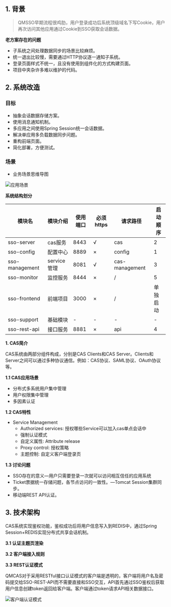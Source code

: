 ## 1. 背景

>  QMSSO早期流程很鸡肋，用户登录成功后系统顶级域名下写Cookie，用户再次访问其他应用通过Cookie到SSO获取会话数据。

**老方案存在的问题**

* 子系统之间处理数据同步的场景比较麻烦。
* 统一退出比较慢，需要通过HTTP协议逐一通知子系统。
* 登录页面样式不统一，且没有使用到组件化的方式构建页面。
* 项目中夹杂许多难以维护的代码。

## 2. 系统改造

### 目标

* 抽象会话数据存储方案。
* 使用消息通知机制。
* 多应用之间使用Spring Session统一会话数据。
* 解决单应用多负载数据同步问题。
* 重构前端页面。
* 简化部署，方便测试。

### 场景

* 业务场景思维导图

![应用场景](http://p2y607sfp.bkt.clouddn.com/WechatIMG120.jpeg)

**系统结构划分**

| 模块名            | 模块介绍      | 使用端口 | 必须https | 请求路径           | 启动顺序 |
| -------------- | --------- | ---- | ------- | -------------- | ---- |
| sso-server     | cas服务     | 8443 | √       | cas            | 2    |
| sso-config     | 配置中心      | 8889 | ×       | config         | 1    |
| sso-management | service管理 | 8081 | √       | cas-management | 3    |
| sso-monitor    | 监控服务      | 8444 | ×       | /              | 5    |
| sso-frontend   | 前端项目      | 3000 | ×       | /              | 单独启动 |
| sso-support    | 基础模块      | -    | -       | -              | -    |
| sso-rest-api   | 接口服务      | 8881 | ×       | api            | 4    |

**1. CAS简介**

CAS系统由两部分组件构成，分别是CAS Clients和CAS Server。Clients和Server之间可以通过多种协议通信。例如：CAS协议、SAML协议、OAuth协议等。

**1.1 CAS应用场景**

* 分布式多系统用户集中管理
* 用户权限集中管理
* 多因素认证

**1.2 CAS特性**

* Service Management
  * Authorized services: 授权哪些Service可以加入cas单点会话中
  * 强制认证模式
  * 自定义属性: Attribute release
  * Proxy control: 授权策略
  * 主题控制: 自定义客户端登录页

**1.3 讨论问题**

* SSO存在的意义—用户只需要登录一次就可以访问相互信任的应用系统
* Ticket票据统一存储问题，各节点访问的一致性。—Tomcat Session集群同步。
* 移动端REST API认证。

## 3. 技术架构

CAS系统实现鉴权功能，鉴权成功后将用户信息写入到REDIS中，通过Spring Session+REDIS实现分布式共享会话机制。



**3.1 认证主题页渲染**



**3.2 客户端接入规则**



**3.3 REST认证模式**

QMCAS对于采用RESTful接口认证模式的客户端是透明的，客户端将用户名及密码提交给SSO-REST-API而不需要直接和SSO交互，API首先通过SSO鉴权后获取用户信息创建token返回给客户端。客户端通过token请求API相关数据接口。

![客户端认证模式](http://p2y607sfp.bkt.clouddn.com/1516956533852.jpg)